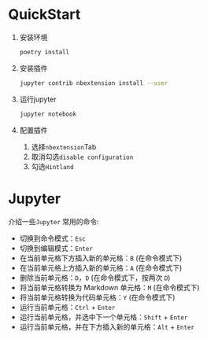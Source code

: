 # QuickStart

1. 安装环境

   ```bash
   poetry install
   ```

2. 安装插件

   ```bash
   jupyter contrib nbextension install --user
   ```

3. 运行jupyter

   ```bash
   jupyter notebook
   ```

4. 配置插件

   1. 选择`nbextension`Tab
   2. 取消勾选`disable configuration`
   3. 勾选`Hintland`

# Jupyter

介绍一些`Jupyter` 常用的命令:

- 切换到命令模式：`Esc`
- 切换到编辑模式：`Enter`
- 在当前单元格下方插入新的单元格：`B` (在命令模式下)
- 在当前单元格上方插入新的单元格：`A` (在命令模式下)
- 删除当前单元格：`D`，`D` (在命令模式下，按两次 `D`)
- 将当前单元格转换为 Markdown 单元格：`M` (在命令模式下)
- 将当前单元格转换为代码单元格：`Y` (在命令模式下)
- 运行当前单元格：`Ctrl` + `Enter`
- 运行当前单元格，并选中下一个单元格：`Shift` + `Enter`
- 运行当前单元格，并在下方插入新的单元格：`Alt` + `Enter`
